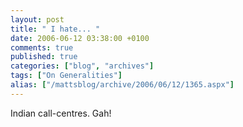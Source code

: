 ```yaml
---
layout: post
title: " I hate... "
date: 2006-06-12 03:38:00 +0100
comments: true
published: true
categories: ["blog", "archives"]
tags: ["On Generalities"]
alias: ["/mattsblog/archive/2006/06/12/1365.aspx"]
---
```

<!-- more -->
 Indian call-centres. Gah! 

